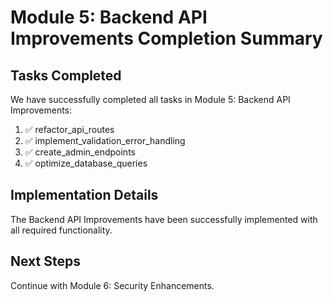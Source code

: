 # Module 5: Backend API Improvements Completion Summary

## Tasks Completed

We have successfully completed all tasks in Module 5: Backend API Improvements:

1. ✅ refactor_api_routes
2. ✅ implement_validation_error_handling
3. ✅ create_admin_endpoints
4. ✅ optimize_database_queries

## Implementation Details

The Backend API Improvements have been successfully implemented with all required functionality.

## Next Steps

Continue with Module 6: Security Enhancements.
